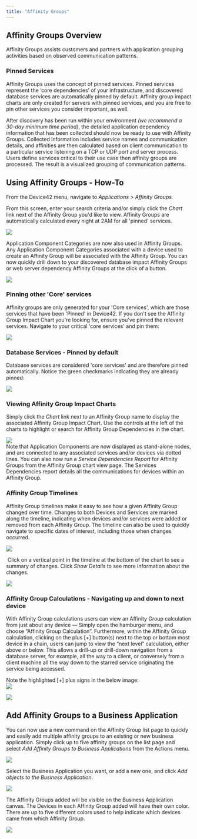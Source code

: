 ```yaml
---
title: "Affinity Groups"
---
```


## Affinity Groups Overview

Affinity Groups assists customers and partners with application grouping activities based on observed communication patterns.

### Pinned Services

Affinity Groups uses the concept of pinned services. Pinned services represent the ‘core dependencies’ of your infrastructure, and discovered database services are automatically pinned by default. Affinity group impact charts are only created for servers with pinned services, and you are free to pin other services you consider important, as well.

After discovery has been run within your environment _(we recommend a 30-day minimum time period)_, the detailed application dependency information that has been collected should now be ready to use with Affinity Groups. Collected information includes service names and communication details, and affinities are then calculated based on client communication to a particular service listening on a TCP or UDP port and server process. Users define services critical to their use case then affinity groups are processed. The result is a visualized grouping of communication patterns.

## Using Affinity Groups - How-To

From the Device42 menu, navigate to _Applications > Affinity Groups._

From this screen, enter your search criteria and/or simply click the _Chart_ link next of the Affinity Group you'd like to view. Affinity Groups are automatically calculated every night at 2AM for all 'pinned' services.

![](/assets/images/WEB-721_Affinity_Groups_Pic1.png)

Application Component Categories are now also used in Affinity Groups. Any Application Component Categories associated with a device used to create an Affinity Group will be associated with the Affinity Group. You can now quickly drill down to your discovered database impact Affinity Groups or web server dependency Affinity Groups at the click of a button.

![](/assets/images/WEB-721_Affinity_Groups_Pic2.png)

### Pinning other 'Core' services

Affinity groups are only generated for your 'Core services', which are those services that have been 'Pinned' in Device42. If you don't see the Affinity Group Impact Chart you're looking for, ensure you've pinned the relevant services. Navigate to your critical 'core services' and pin them:

![](/assets/images/Screen-Shot-2022-05-29-at-7.47.50-PM.png)

### Database Services - Pinned by default

Database services are considered 'core services' and are therefore pinned automatically. Notice the green checkmarks indicating they are already pinned:

![](/assets/images/WEB-721_Affinity_Groups_Pic4.png)

### Viewing Affinity Group Impact Charts

Simply click the _Chart_ link next to an Affinity Group name to display the associated Affinity Group Impact Chart. Use the controls at the left of the charts to highlight or search for Affinity Group Dependencies in the chart.

![](/assets/images/18.04.00_affinity-groups-chart-1.png)  
Note that Application Components are now displayed as stand-alone nodes, and are connected to any associated services and/or devices via dotted lines. You can also now run a _Service Dependencies Report_ for Affinity Groups from the Affinity Group chart view page. The Services Dependencies report details all the communications for devices within an Affinity Group.

### Affinity Group Timelines

Affinity Group timelines make it easy to see how a given Affinity Group changed over time. Changes to both Devices and Services are marked along the timeline, indicating when devices and/or services were added or removed from each Affinity Group. The timeline can also be used to quickly navigate to specific dates of interest, including those when changes occurred.

![](/assets/images/18.04.00_affinity-groups-timeline-1.png)

 Click on a vertical point in the timeline at the bottom of the chart to see a summary of changes. Click _Show Details_ to see more information about the changes.

![](/assets/images/18.04.00_affinity-groups-timeline-2.png)

### Affinity Group Calculations - Navigating up and down to next device

With Affinity Group calculations users can view an Affinity Group calculation from just about any device — Simply open the hamburger menu, and choose “Affinity Group Calculation”. Furthermore, within the Affinity Group calculation, clicking on the plus \[+\] button(s) next to the top or bottom most device in a chain, users can jump to view the “next level” calculation, either above or below. This allows a drill-up or drill-down navigation from a database server, for example, all the way to a client, or conversely from a client machine all the way down to the starred service originating the service being accessed.

Note the highlighted \[+\] plus signs in the below image:  
![](/assets/images/WEB-721_Affinity_Groups_Pic7.png)

![](/assets/images/18.04.00_affinity-groups-device-calc-page.png)

## Add Affinity Groups to a Business Application

You can now use a new command on the Affinity Group list page to quickly and easily add multiple affinity groups to an existing or new business application. Simply click up to five affinity groups on the list page and select _Add Affinity Groups to Business Applications_ from the Actions menu.

![](/assets/images/WEB-721_Affinity_Groups_Pic9.png)

Select the Business Application you want, or add a new one, and click _Add objects to the Business Application_.

![](/assets/images/WEB-721_Affinity_Groups_Pic10.png)

The Affinity Groups added will be visible on the Business Application canvas. The Devices in each Affinity Group added will have their own color. There are up to five different colors used to help indicate which devices came from which Affinity Group.

![](/assets/images/WEB-721_Affinity_Groups_Pic11.png)
